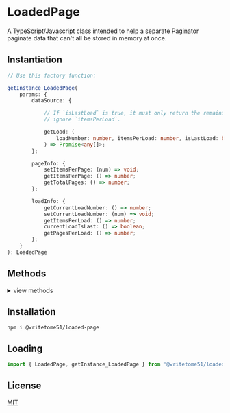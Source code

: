 # LoadedPage

A TypeScript/Javascript class intended to help a separate Paginator  
paginate data that can't all be stored in memory at once.

## Instantiation

```ts
// Use this factory function:

getInstance_LoadedPage(
    params: {
        dataSource: {

            // If `isLastLoad` is true, it must only return the remaining items in the dataset and
            // ignore `itemsPerLoad`.

            getLoad: (
                loadNumber: number, itemsPerLoad: number, isLastLoad: boolean
            ) => Promise<any[]>;
        };

        pageInfo: {
            setItemsPerPage: (num) => void;
            getItemsPerPage: () => number;
            getTotalPages: () => number;        
        };

        loadInfo: {
            getCurrentLoadNumber: () => number;
            setCurrentLoadNumber: (num) => void;
            getItemsPerLoad: () => number;
            currentLoadIsLast: () => boolean;
            getPagesPerLoad: () => number;
        };
    }
): LoadedPage
```



## Methods
<details>
<summary>view methods</summary>

```ts
set(pageNumber): Promise<void>
    // After calling this, get the page's contents by calling this.get().

reset(pageNumber): Promise<void>
    // Even if `pageNumber` is already the loaded page, the 
    // data containing that page is reloaded from the source.

get(): any[]
    // returns the page contents.
```
</details>


## Installation

`npm i @writetome51/loaded-page`

## Loading
```js
import { LoadedPage, getInstance_LoadedPage } from '@writetome51/loaded-page';
```

## License
[MIT](https://choosealicense.com/licenses/mit/)
